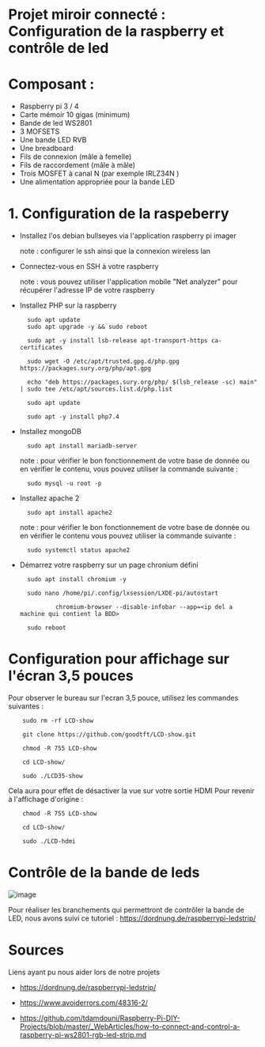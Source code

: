 # Projet miroir connecté : Configuration de la raspberry et contrôle de led

# Composant : 

- Raspberry pi 3 / 4
- Carte mémoir 10 gigas (minimum)
- Bande de led WS2801
- 3 MOFSETS
- Une bande LED RVB
- Une breadboard 
- Fils de connexion (mâle à femelle)
- Fils de raccordement (mâle à mâle)
- Trois MOSFET à canal N (par exemple IRLZ34N )
- Une alimentation appropriée pour la bande LED

# 1. Configuration de la raspeberry

- Installez l'os debian bullseyes via l'application raspberry pi imager
    
    note : configurer le ssh ainsi que la connexion wireless lan 

- Connectez-vous en SSH à votre raspberry

   note : vous pouvez utiliser l'application mobile "Net analyzer" pour récupérer l'adresse IP de votre raspberry 

- Installez PHP sur la raspberry
        
        sudo apt update
        sudo apt upgrade -y && sudo reboot

        sudo apt -y install lsb-release apt-transport-https ca-certificates 
        
        sudo wget -O /etc/apt/trusted.gpg.d/php.gpg https://packages.sury.org/php/apt.gpg

        echo "deb https://packages.sury.org/php/ $(lsb_release -sc) main" | sudo tee /etc/apt/sources.list.d/php.list

        sudo apt update

        sudo apt -y install php7.4

- Installez mongoDB

        sudo apt install mariadb-server

    note : pour vérifier le bon fonctionnement de votre base de donnée ou en vérifier le contenu, vous pouvez utiliser la commande suivante :

        sudo mysql -u root -p

- Installez apache 2 

        sudo apt install apache2

    note : pour vérifier le bon fonctionnement de votre base de donnée ou en vérifier le contenu vous pouvez utiliser la commande suivante :

        sudo systemctl status apache2    

- Démarrez votre raspberry sur un page chronium défini 

        sudo apt install chromium -y

        sudo nano /home/pi/.config/lxsession/LXDE-pi/autostart
        
                chromium-browser --disable-infobar --app=<ip del a machine qui contient la BDD>
        
        sudo reboot
# Configuration pour affichage sur l'écran 3,5 pouces



Pour observer le bureau sur l'ecran 3,5 pouce, utilisez les commandes suivantes :

        sudo rm -rf LCD-show

        git clone https://github.com/goodtft/LCD-show.git

        chmod -R 755 LCD-show

        cd LCD-show/

        sudo ./LCD35-show

Cela aura pour effet de désactiver la vue sur votre sortie HDMI
Pour revenir à l'affichage d'origine :

        chmod -R 755 LCD-show 

        cd LCD-show/ 

        sudo ./LCD-hdmi

# Contrôle de la bande de leds

![image]([(https://github.com/Vic0s/Connected_Mirror/blob/main/Raspberry_LED/branchement_raspberry.jpg)])

Pour réaliser les branchements qui permettront de contrôler la bande de LED, nous avons suivi ce tutoriel : https://dordnung.de/raspberrypi-ledstrip/

# Sources

Liens ayant pu nous aider lors de notre projets 

- https://dordnung.de/raspberrypi-ledstrip/

- https://www.avoiderrors.com/48316-2/

- https://github.com/tdamdouni/Raspberry-Pi-DIY-Projects/blob/master/_WebArticles/how-to-connect-and-control-a-raspberry-pi-ws2801-rgb-led-strip.md

